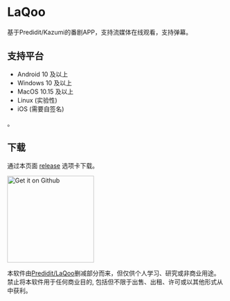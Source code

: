 # LaQoo
基于Predidit/Kazumi的番剧APP，支持流媒体在线观看，支持弹幕。


## 支持平台

- Android 10 及以上
- Windows 10 及以上
- MacOS 10.15 及以上
- Linux (实验性)
- iOS (需要自签名)

。
## 下载

通过本页面 [release](https://github.com/laqooss/LaQoo/releases) 选项卡下载。

<a href="https://github.com/laqooss/LaQoo/releases">
  <img src="static/svg/get_it_on_github.svg" alt="Get it on Github" width="200"/>
</a>

本软件由[Predidit/LaQoo](https://github.com/Predidit/Kazumi)删减部分而来，但仅供个人学习、研究或非商业用途。禁止将本软件用于任何商业目的, 包括但不限于出售、出租、许可或以其他形式从中获利。





